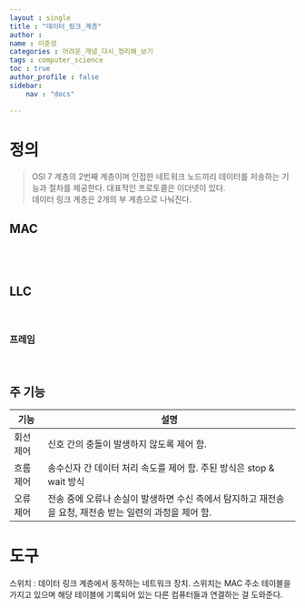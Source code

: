 ```yaml
---
layout : single
title : "데이터_링크_계층"
author : 
name : 이준성
categories : 어려운_개념_다시_정리해_보기
tags : computer_science
toc : true
author_profile : false
sidebar:
    nav : "docs"

---
```


# 정의
 
 > OSI 7 계층의 2번째 계층이며 인접한 네트워크 노드끼리 데이터를 저송하는 기능과 절차를 제공한다. 대표적인 프로토콜은 이더넷이 있다.<br>
 > 데이터 링크 계층은 2개의 부 계층으로 나눠진다.<br>

## MAC

<span style = "color:white; font-size:90%">물리적 부분으로 매체간 연결을 제어하고 1계층과 연결되어 있다. 물리 계층에서 받는 FRAME을 여기에서 보낸다. 물리 계층과 가깝기 때문에 이 곳에선 컴퓨터의 제조사 식별 코드 같은 게 있다. 
</span>

## LLC

<span style = "color:white; font-size:90%">논리적 부분으로 데이터 프레임(frame), 프로토콜 데이터(단위 : PDU)를 만들어 내려 보낸다. 
</span>

### 프레임

<span style = "color:white; font-size:90%">네트워크 계층에서 내려 보낸 데이터그램(datagram)을 헤더와 트레일러로 감싸 놓은 것.
</span>

## 주 기능

|기능|설명|
|---|---|
|회선 제어|신호 간의 충돌이 발생하지 않도록 제어 함.|
|흐름 제어|송수신자 간 데이터 처리 속도를 제어 함. 주된 방식은 stop & wait 방식|
|오류 제어|전송 중에 오류나 손실이 발생하면 수신 측에서 탐지하고 재전송을 요청, 재전송 받는 일련의 과정을 제어 함.|

# 도구

스위치 : 데이터 링크 계층에서 동작하는 네트워크 장치. 스위치는 MAC 주소 테이블을 가지고 있으며 해당 테이블에 기록되어 있는 다른 컴퓨터들과 연결하는 걸 도와준다.